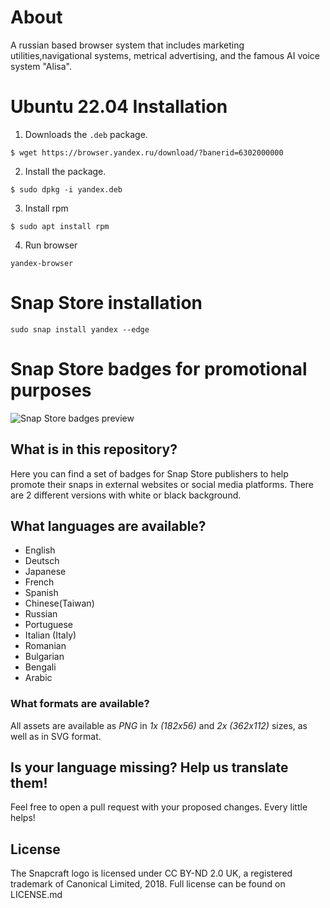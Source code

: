 # About 
A russian based browser system that includes marketing utilities,navigational systems, metrical advertising, and the famous AI voice system "Alisa".
# Ubuntu 22.04 Installation
1. Downloads the `.deb` package.
 ````
$ wget https://browser.yandex.ru/download/?banerid=6302000000
````
2. Install the package.
````
$ sudo dpkg -i yandex.deb
````
3. Install rpm 
````
$ sudo apt install rpm
````
4. Run browser 
````
yandex-browser
````
# Snap Store installation
````
sudo snap install yandex --edge
````
# Snap Store badges for promotional purposes
![Snap Store badges preview](https://raw.githubusercontent.com/snapcore/snap-store-badges/master/badges-preview.png)

## What is in this repository?
Here you can find a set of badges for Snap Store publishers to help promote their snaps in external websites or social media platforms. There are 2 different versions with white or black background.

## What languages are available?
- English
- Deutsch
- Japanese
- French
- Spanish
- Chinese(Taiwan)
- Russian
- Portuguese
- Italian (Italy)
- Romanian
- Bulgarian
- Bengali
- Arabic

### What formats are available?
All assets are available as _PNG_ in *1x (182x56)* and *2x (362x112)* sizes, as well as in SVG format.

## Is your language missing? Help us translate them!
Feel free to open a pull request with your proposed changes. Every little helps!

## License
The Snapcraft logo is licensed under CC BY-ND 2.0 UK, a registered trademark of Canonical Limited, 2018. Full license can be found on LICENSE.md
